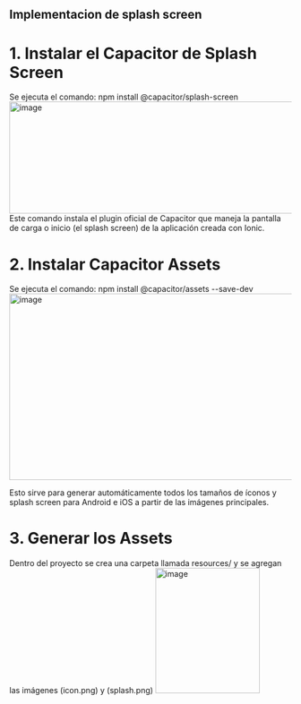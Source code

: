 ## Implementacion de splash screen 

# 1. Instalar el Capacitor de Splash Screen

Se ejecuta el comando: npm install @capacitor/splash-screen
<img width="723" height="200" alt="image" src="https://github.com/user-attachments/assets/f94d5214-226e-4043-b22b-fcf83e164f13" />
Este comando instala el plugin oficial de Capacitor que maneja la pantalla de carga o inicio (el splash screen) de la aplicación creada con Ionic.

# 2. Instalar Capacitor Assets

Se ejecuta el comando: npm install @capacitor/assets --save-dev
<img width="814" height="333" alt="image" src="https://github.com/user-attachments/assets/45978760-7bb1-4bbd-8bf4-c55200ab4382" />

Esto sirve para generar automáticamente todos los tamaños de íconos y splash screen para Android e iOS a partir de las imágenes principales. 

# 3. Generar los Assets

Dentro del proyecto se crea una carpeta llamada resources/ y se agregan las imágenes (icon.png) y (splash.png)
<img width="186" height="224" alt="image" src="https://github.com/user-attachments/assets/ffdab283-b293-46ea-be06-f87f7e200e2e" />

